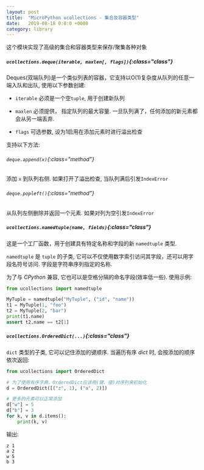 ```yaml
---
layout: post
title:  "MicroPython ucollections - 集合及容器类型"
date:   2019-08-18 0:0:0 +0000
category: library
---
```


这个模块实现了高级的集合和容器类型来保存/聚集各种对象


##### `ucollections.deque(iterable, maxlen[, flags])`{:class="class"}
Deques(双端队列)是一个类似列表的容器，它支持以O(1)复杂度从队列的任意一端入队和出队, 使用以下参数创建:

- `iterable` 必须是一个空`tuple`, 用于创建新队列

- `maxlen` 必须提供， 指定队列的最大容量. 一旦队列满了，任何添加的新元素都会从另一端丢弃.

- `flags` 可选参数, 设为1启用在添加元素时进行溢出检查

支持以下方法:

###### `deque.append(x)`{:class="method"}
添加 `x` 到队列右侧. 如果打开了溢出检查, 当队列满后引发`IndexError`

###### `deque.popleft()`{:class="method"}
从队列左侧删除并返回一个元素. 如果对列为空引发`IndexError`


##### `ucollections.namedtuple(name, fields)`{:class="class"}

这是一个工厂函数，用于创建具有特定名称和字段的新 `namedtuple` 类型.

`namedtuple` 是 `tuple` 的子类, 它可以不仅使用数字索引访问其字段，还可以用字段名符号访问. 字段是字符串序列指定的名称. 

为了与 *CPython* 兼容, 它也可以是空格分隔的命名字段(效率低一些). 使用示例:
```python
from ucollections import namedtuple

MyTuple = namedtuple("MyTuple", ("id", "name"))
t1 = MyTuple(1, "foo")
t2 = MyTuple(2, "bar")
print(t1.name)
assert t2.name == t2[1]
```

##### `ucollections.OrderedDict(...)`{:class="class"}

`dict` 类型的子类, 它可以记住添加的键顺序. 当遍历有序 *dict* 时, 会按添加的顺序依次返回:

```python
from ucollections import OrderedDict

# 为了使用有序字典，OrderedDict应该用(键、值)对序列来初始化
d = OrderedDict([("z", 1), ("a", 2)])

# 更多的元素可以正常添加
d["w"] = 5
d["b"] = 3
for k, v in d.items():
    print(k, v)
```

输出:

    z 1
    a 2
    w 5
    b 3

